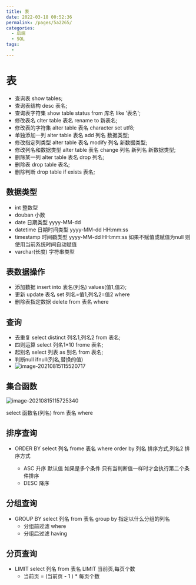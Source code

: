 ```yaml
---
title: 表
date: 2022-03-18 00:52:36
permalink: /pages/5a2265/
categories:
  - 后端
  - SQL
tags:
  - 
---
```

# 表

- 查询表 show tables;
- 查询表结构 desc 表名;
- 查询表字符集 show table status from 库名 like '表名';
- 修改表名 clter table 表名 rename to 新表名;
- 修改表的字符集 alter table 表名 character set utf8;
- 单独添加一列   alter table 表名 add 列名 数据类型;
- 修改指定列类型  alter table 表名 modify 列名 新数据类型;
- 修改列名和数据类型  alter table 表名 change 列名 新列名 新数据类型;
- 删除某一列 alter table 表名 drop 列名;
- 删除表 drop table 表名;
- 删除判断 drop table if exists 表名;



## 数据类型

- int 整数型
- douban 小数
- date 日期类型 yyyy-MM-dd
- datetime  日期时间类型 yyyy-MM-dd HH:mm:ss
- timestamp  时间戳类型 yyyy-MM-dd HH:mm:ss   如果不赋值或赋值为null 则使用当前系统时间自动赋值
- varchar(长度)   字符串类型 



## 表数据操作

- 添加数据  insert into 表名(列名) values(值1,值2);
- 更新 update 表名 set 列名=值1,列名2=值2 where 
- 删除表指定数据 delete from 表名 where



## 查询

- 去重复 select distinct 列名1,列名2 from 表名;
- 四则运算 select 列名1*10 frome 表名; 
- 起别名 select 列表 as 别名 from 表名;
- 判断null  ifnull(列名,替换的值)
- ![image-20210815115520717](https://gitee.com/Iekrwh/md-images/raw/master/images/image-20210815115520717.png)

## 集合函数

![image-20210815115725340](https://gitee.com/Iekrwh/md-images/raw/master/images/image-20210815115725340.png)

 select 函数名(列名) from 表名 where



## 排序查询

- ORDER BY      select 列名 frome 表名 where order by 列名 排序方式,列名2 排序方式  

  - ASC  升序  默认值  如果是多个条件 只有当判断值一样时才会执行第二个条件排序
  - DESC 降序

  

## 分组查询

- GROUP BY   select 列名 from 表名 group by 指定以什么分组的列名
  - 分组前过滤 where
  - 分组后过滤 having 



## 分页查询

- LIMIT select 列名 from 表名 LIMIT 当前页,每页个数
  - 当前页 = (当前页 - 1 ) * 每页个数



